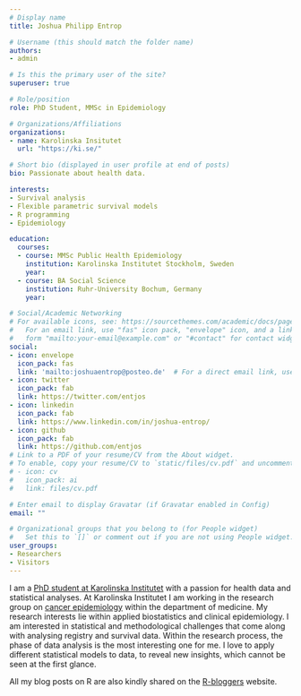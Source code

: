 ```yaml
---
# Display name
title: Joshua Philipp Entrop

# Username (this should match the folder name)
authors:
- admin

# Is this the primary user of the site?
superuser: true

# Role/position
role: PhD Student, MMSc in Epidemiology

# Organizations/Affiliations
organizations:
- name: Karolinska Insitutet
  url: "https://ki.se/"

# Short bio (displayed in user profile at end of posts)
bio: Passionate about health data.

interests:
- Survival analysis
- Flexible parametric survival models
- R programming
- Epidemiology

education:
  courses:
  - course: MMSc Public Health Epidemiology
    institution: Karolinska Institutet Stockholm, Sweden
    year:
  - course: BA Social Science
    institution: Ruhr-University Bochum, Germany
    year:

# Social/Academic Networking
# For available icons, see: https://sourcethemes.com/academic/docs/page-builder/#icons
#   For an email link, use "fas" icon pack, "envelope" icon, and a link in the
#   form "mailto:your-email@example.com" or "#contact" for contact widget.
social:
- icon: envelope
  icon_pack: fas
  link: 'mailto:joshuaentrop@posteo.de'  # For a direct email link, use "mailto:test@example.org".
- icon: twitter
  icon_pack: fab
  link: https://twitter.com/entjos
- icon: linkedin
  icon_pack: fab
  link: https://www.linkedin.com/in/joshua-entrop/
- icon: github
  icon_pack: fab
  link: https://github.com/entjos
# Link to a PDF of your resume/CV from the About widget.
# To enable, copy your resume/CV to `static/files/cv.pdf` and uncomment the lines below.
# - icon: cv
#   icon_pack: ai
#   link: files/cv.pdf

# Enter email to display Gravatar (if Gravatar enabled in Config)
email: ""

# Organizational groups that you belong to (for People widget)
#   Set this to `[]` or comment out if you are not using People widget.
user_groups:
- Researchers
- Visitors
---
```


I am a [PhD student at Karolinska Institutet](https://staff.ki.se/people/josent) with a passion for health data and statistical analyses. At Karolinska Institutet I am working in the research group on [cancer epidemiology](https://ki.se/en/meds/kep-cancer-epidemiology-group) within the department of medicine. My research interests lie within applied biostatistics and clinical epidemiology. I am interested in statistical and methodological challenges that come along with analysing registry and survival data. Within the research process, the phase of data analysis is the most interesting one for me. I love to apply different statistical models to data, to reveal new insights, which cannot be seen at the first glance.

All my blog posts on R are also kindly shared on the [R-bloggers](https://www.r-bloggers.com) website.